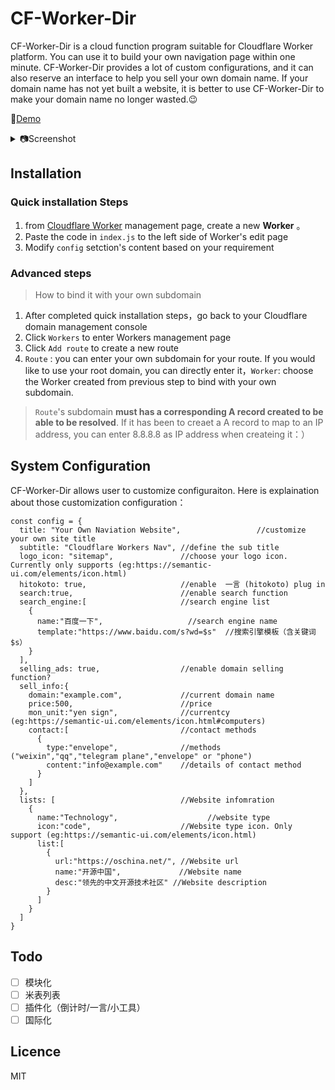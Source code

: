 # CF-Worker-Dir

CF-Worker-Dir is a cloud function program suitable for Cloudflare Worker platform. You can use it to build your own navigation page within one minute. CF-Worker-Dir provides a lot of custom configurations, and it can also reserve an interface to help you sell your own domain name. If your domain name has not yet built a website, it is better to use CF-Worker-Dir to make your domain name no longer wasted.😉

🎉[Demo](http://sites.51sec.org/)

<details>
<summary>📷Screenshot</summary>
<img src="https://i.loli.net/2020/02/14/ahU32dQxMct9ugX.png"/>
</details>

## Installation
### Quick installation Steps
1. from [Cloudflare Worker](https://workers.cloudflare.com/) management page,  create a new **Worker** 。
2. Paste the code in `index.js` to the left side of Worker's edit page
3. Modify `config` setction's content based on your requirement
### Advanced steps
> How to bind it with your own subdomain
1. After completed quick installation steps，go back to your Cloudflare domain management console
2. Click `Workers` to enter Workers management page
3. Click `Add route` to create a new route
4. `Route` : you can enter your own subdomain for your route. If you would like to use your root domain, you can directly enter it，`Worker`: choose the Worker created from previous step to bind with your own subdomain.
> `Route`'s subdomain **must has a corresponding A record created to be able to be resolved**. If it has been to creaet a A record to map to an IP address,  you can enter 8.8.8.8 as IP address when createing it：）

## System Configuration

CF-Worker-Dir allows user to customize configuraiton. Here is explaination about those customization configuration：
```
const config = {
  title: "Your Own Naviation Website",                 //customize your own site title
  subtitle: "Cloudflare Workers Nav", //define the sub title
  logo_icon: "sitemap",               //choose your logo icon. Currently only supports (eg:https://semantic-ui.com/elements/icon.html)
  hitokoto: true,                     //enable  一言 (hitokoto) plug in
  search:true,                        //enable search function  
  search_engine:[                     //search engine list
    {
      name:"百度一下",                   //search engine name
      template:"https://www.baidu.com/s?wd=$s"  //搜索引擎模板（含关键词$s）
    }
  ],
  selling_ads: true,                  //enable domain selling function?
  sell_info:{
    domain:"example.com",             //current domain name
    price:500,                        //price
    mon_unit:"yen sign",              //currentcy (eg:https://semantic-ui.com/elements/icon.html#computers)
    contact:[                         //contact methods
      {
        type:"envelope",              //methods ("weixin","qq","telegram plane","envelope" or "phone")
        content:"info@example.com"    //details of contact method
      }
    ]                        
  },
  lists: [                            //Website infomration
    {
      name:"Technology",                    //website type
      icon:"code",                    //Website type icon. Only support (eg:https://semantic-ui.com/elements/icon.html)
      list:[
        {
          url:"https://oschina.net/", //Website url
          name:"开源中国",             //Website name
          desc:"领先的中文开源技术社区" //Website description
        }
      ]
    }
  ]
}
```

## Todo
- [ ] 模块化
- [ ] 米表列表
- [ ] 插件化（倒计时/一言/小工具）  
- [ ] 国际化  

## Licence

MIT
